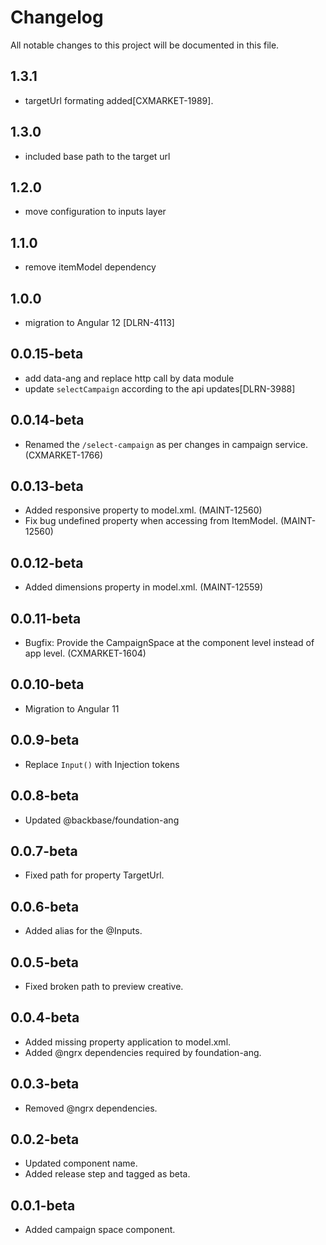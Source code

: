 # Changelog
All notable changes to this project will be documented in this file.

## 1.3.1

- targetUrl formating added[CXMARKET-1989].

## 1.3.0

- included base path to the target url

## 1.2.0

- move configuration to inputs layer

## 1.1.0

- remove itemModel dependency

## 1.0.0

- migration to Angular 12 [DLRN-4113]

## 0.0.15-beta

- add data-ang and replace http call by data module
- update `selectCampaign` according to the api updates[DLRN-3988]

## 0.0.14-beta

- Renamed the `/select-campaign` as per changes in campaign service. (CXMARKET-1766)

## 0.0.13-beta

- Added responsive property to model.xml. (MAINT-12560)
- Fix bug undefined property when accessing from ItemModel. (MAINT-12560)

## 0.0.12-beta

- Added dimensions property in model.xml. (MAINT-12559)

## 0.0.11-beta

- Bugfix: Provide the CampaignSpace at the component level instead of app level. (CXMARKET-1604)

## 0.0.10-beta

- Migration to Angular 11

## 0.0.9-beta

- Replace `Input()` with Injection tokens

## 0.0.8-beta

- Updated @backbase/foundation-ang

## 0.0.7-beta

- Fixed path for property TargetUrl. 

## 0.0.6-beta

- Added alias for the @Inputs.

## 0.0.5-beta

- Fixed broken path to preview creative.

## 0.0.4-beta

- Added missing property application to model.xml.
- Added @ngrx dependencies required by foundation-ang.

## 0.0.3-beta

- Removed @ngrx dependencies.

## 0.0.2-beta

- Updated component name.
- Added release step and tagged as beta.

## 0.0.1-beta

- Added campaign space component.
